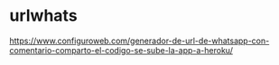 # urlwhats
https://www.configuroweb.com/generador-de-url-de-whatsapp-con-comentario-comparto-el-codigo-se-sube-la-app-a-heroku/
